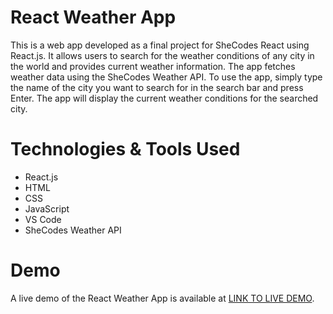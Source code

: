 # React Weather App
This is a web app developed as a final project for SheCodes React using React.js. It allows users to search for the weather conditions of any city in the world and provides current weather information. The app fetches weather data using the SheCodes Weather API.
To use the app, simply type the name of the city you want to search for in the search bar and press Enter. The app will display the current weather conditions for the searched city.

# Technologies & Tools Used
- React.js
- HTML
- CSS
- JavaScript
- VS Code
- SheCodes Weather API

# Demo
A live demo of the React Weather App is available at [LINK TO LIVE DEMO]().



